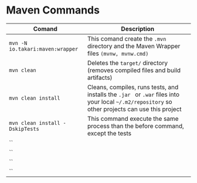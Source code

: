 # Maven Commands

|Comand| Description|
|--------------------------------|------------|
|`mvn -N io.takari:maven:wrapper`|This comand create the `.mvn` directory and the Maven Wrapper files `(mvnw, mvnw.cmd)`|
|`mvn clean`|Deletes the `target/` directory (removes compiled files and build artifacts)|
|`mvn clean install`|Cleans, compiles, runs tests, and installs the `.jar ` or `.war` files into your local `~/.m2/repository` so other projects can use this project|
|`mvn clean install -DskipTests`|This command execute the same process than the before command, except the tests|
|``||
|``||
|``||
|``||
